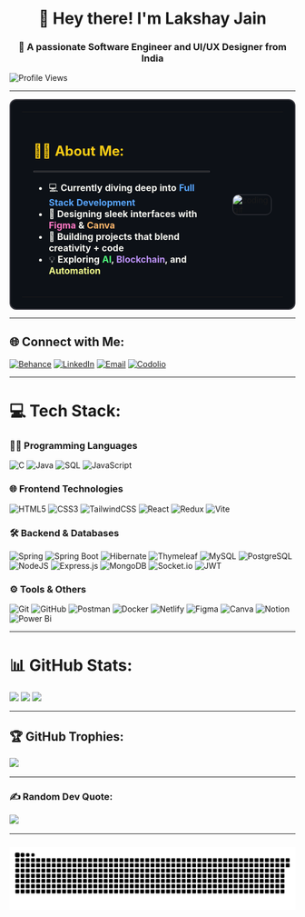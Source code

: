<h1 align="center">👋 Hey there! I'm Lakshay Jain</h1>
<h3 align="center">🎯 A passionate Software Engineer and UI/UX Designer from India</h3>

<p align="left">
  <img src="https://komarev.com/ghpvc/?username=lakshayjain458&label=Profile%20views&color=0e75b6&style=flat" alt="Profile Views" />
</p>

---

<div align="center">

  <table style="border: 2px solid #3f3f46; border-radius: 12px; padding: 20px; background-color: #0d1117;">
    <tr>
      <td style="vertical-align: top; padding: 20px;">
        <h2 style="color: #facc15; font-size: 1.5rem;">🦸‍♂️ About Me:</h2>
        <hr style="border: 1px solid #3f3f46;" />
        <ul style="color: #f8f8f2; font-size: 1rem; text-align: left; list-style-type: disc;">
          <li>💻 <strong>Currently diving deep into <span style="color: #58a6ff;">Full Stack Development</span></strong></li>
          <li>🎨 <strong>Designing sleek interfaces with <span style="color: #ff79c6;">Figma</span> & <span style="color: #ffb86c;">Canva</span></strong></li>
          <li>🚀 <strong>Building projects that blend creativity + code</strong></li>
          <li>💡 <strong>Exploring <span style="color: #50fa7b;">AI</span>, <span style="color: #bd93f9;">Blockchain</span>, and <span style="color: #f1fa8c;">Automation</span></strong></li>
        </ul>
      </td>
      <td style="padding: 20px;">
        <img src="https://cdn.dribbble.com/users/1162077/screenshots/3848914/programmer.gif" width="300" alt="coding gif" style="border-radius: 10px; border: 1px solid #3f3f46;" />
      </td>
    </tr>
  </table>

</div>



---

## 🌐 Connect with Me:
[![Behance](https://img.shields.io/badge/Behance-1769ff?logo=behance&logoColor=white)](https://www.behance.net/lakshayjain16)
[![LinkedIn](https://img.shields.io/badge/LinkedIn-%230077B5.svg?logo=linkedin&logoColor=white)](https://www.linkedin.com/in/lakshay-jain001/)
[![Email](https://img.shields.io/badge/Email-D14836?logo=gmail&logoColor=white)](mailto:aalvpbjain93@gmail.com)
[![Codolio](https://img.shields.io/badge/Codolio-2D2D2D?logo=code&logoColor=white)](https://codolio.com/profile/EpK7jwv0)

---

# 💻 Tech Stack:

### 🧑‍💻 Programming Languages
![C](https://img.shields.io/badge/c-%2300599C.svg?style=flat&logo=c&logoColor=white)
![Java](https://img.shields.io/badge/java-%23ED8B00.svg?style=flat&logo=openjdk&logoColor=white)
![SQL](https://img.shields.io/badge/sql-%2307405e.svg?style=flat&logo=sqlite&logoColor=white)
![JavaScript](https://img.shields.io/badge/javascript-%23323330.svg?style=flat&logo=javascript&logoColor=%23F7DF1E)

### 🌐 Frontend Technologies
![HTML5](https://img.shields.io/badge/html5-%23E34F26.svg?style=flat&logo=html5&logoColor=white)
![CSS3](https://img.shields.io/badge/css3-%231572B6.svg?style=flat&logo=css3&logoColor=white)
![TailwindCSS](https://img.shields.io/badge/tailwindcss-%2338B2AC.svg?style=flat&logo=tailwind-css&logoColor=white)
![React](https://img.shields.io/badge/react-%2320232a.svg?style=flat&logo=react&logoColor=%2361DAFB)
![Redux](https://img.shields.io/badge/redux-%23593d88.svg?style=flat&logo=redux&logoColor=white)
![Vite](https://img.shields.io/badge/vite-%23646CFF.svg?style=flat&logo=vite&logoColor=white)

### 🛠️ Backend & Databases
![Spring](https://img.shields.io/badge/spring-%236DB33F.svg?style=flat&logo=spring&logoColor=white)
![Spring Boot](https://img.shields.io/badge/springboot-%236DB33F.svg?style=flat&logo=springboot&logoColor=white)
![Hibernate](https://img.shields.io/badge/Hibernate-59666C?style=flat&logo=Hibernate&logoColor=white)
![Thymeleaf](https://img.shields.io/badge/Thymeleaf-%23005C0F.svg?style=flat&logo=Thymeleaf&logoColor=white)
![MySQL](https://img.shields.io/badge/mysql-4479A1.svg?style=flat&logo=mysql&logoColor=white)
![PostgreSQL](https://img.shields.io/badge/postgres-%23316192.svg?style=flat&logo=postgresql&logoColor=white)
![NodeJS](https://img.shields.io/badge/node.js-6DA55F?style=flat&logo=node.js&logoColor=white)
![Express.js](https://img.shields.io/badge/express.js-%23404d59.svg?style=flat&logo=express&logoColor=%2361DAFB)
![MongoDB](https://img.shields.io/badge/MongoDB-%234ea94b.svg?style=flat&logo=mongodb&logoColor=white)
![Socket.io](https://img.shields.io/badge/Socket.io-black?style=flat&logo=socket.io&badgeColor=010101)
![JWT](https://img.shields.io/badge/JWT-black?style=flat&logo=JSON%20web%20tokens)

### ⚙️ Tools & Others
![Git](https://img.shields.io/badge/git-%23F05033.svg?style=flat&logo=git&logoColor=white)
![GitHub](https://img.shields.io/badge/github-%23121011.svg?style=flat&logo=github&logoColor=white)
![Postman](https://img.shields.io/badge/Postman-FF6C37?style=flat&logo=postman&logoColor=white)
![Docker](https://img.shields.io/badge/docker-%230db7ed.svg?style=flat&logo=docker&logoColor=white)
![Netlify](https://img.shields.io/badge/netlify-%23000000.svg?style=flat&logo=netlify&logoColor=#00C7B7)
![Figma](https://img.shields.io/badge/figma-%23F24E1E.svg?style=flat&logo=figma&logoColor=white)
![Canva](https://img.shields.io/badge/Canva-%2300C4CC.svg?style=flat&logo=Canva&logoColor=white)
![Notion](https://img.shields.io/badge/Notion-%23000000.svg?style=flat&logo=notion&logoColor=white)
![Power Bi](https://img.shields.io/badge/power_bi-F2C811?style=flat&logo=powerbi&logoColor=black)

---

# 📊 GitHub Stats:
![](https://github-readme-stats.vercel.app/api?username=LakshayJain458&theme=dark&hide_border=false&include_all_commits=true&count_private=true)
![](https://nirzak-streak-stats.vercel.app/?user=LakshayJain458&theme=dark&hide_border=false)
![](https://github-readme-stats.vercel.app/api/top-langs/?username=LakshayJain458&theme=dark&hide_border=false&layout=compact)

---

## 🏆 GitHub Trophies:
![](https://github-profile-trophy.vercel.app/?username=LakshayJain458&theme=tokyonight&no-frame=false&no-bg=true&margin-w=4)

---

### ✍️ Random Dev Quote:
![](https://quotes-github-readme.vercel.app/api?type=horizontal&theme=tokyonight)

---

###

<img src="https://raw.githubusercontent.com/LakshayJain458/LakshayJain458/output/snake.svg" alt="Snake animation" />

###
